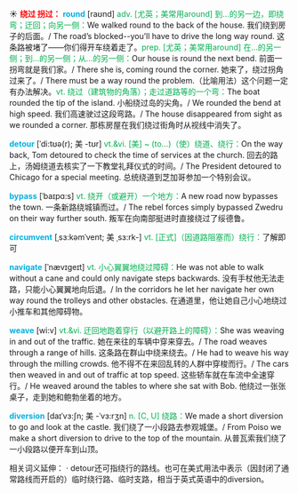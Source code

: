 ☀ <font color="red">**绕过 拐过：**</font>
<font color="sky blue">**round**</font> [raʊnd] 
<font color="#00b050">adv. [尤英；美常用around] 到…的另一边，即绕弯；迂回；向另一侧：</font>We walked round to the back of the house. 我们绕到房子的后面。/ The road’s blocked--you’ll have to drive the long way round. 这条路被堵了——你们得开车绕着走了。<font color="#00b050">prep. [尤英；美常用around] 在…的另一侧；到…的另一侧；从…的另一侧：</font>Our house is round the next bend. 前面一拐弯就是我们家。/ There she is, coming round the corner. 她来了，绕过拐角过来了。/ There must be a way round the problem.（比喻用法）这个问题一定有办法解决。<font color="#00b050">vt. 绕过（建筑物的角落）；走过道路等的一个弯：</font>The boat rounded the tip of the island. 小船绕过岛的尖角。/ We rounded the bend at high speed. 我们高速驶过这段弯路。/ The house disappeared from sight as we rounded a corner. 那栋房屋在我们绕过街角时从视线中消失了。

<font color="sky blue">**detour**</font> [ˈdi:tʊə(r); 美 -tʊr]
<font color="#00b050">vt.&vi. [美] ~ (to…)（使）绕道、绕行：</font>On the way back, Tom detoured to check the time of services at the church. 回去的路上，汤姆绕道去核实了一下教堂礼拜仪式的时间。/ The President detoured to Chicago for a special meeting. 总统绕道到芝加哥参加一个特别会议。
   
<font color="sky blue">**bypass**</font> [ˈbaɪpɑ:s]
<font color="#00b050">vt. 绕开（或避开）一个地方：</font>A new road now bypasses the town. 一条新路绕城镇而过。/ The rebel forces simply bypassed Zwedru on their way further south. 叛军在向南部挺进时直接绕过了绥德鲁。           

<font color="sky blue">**circumvent**</font> [ˌsɜ:kəmˈvent; 美 ˌsɜ:rk-]
<font color="#00b050">vt. [正式]（因道路阻塞而）绕行：</font>了解即可
                      
<font color="sky blue">**navigate**</font> [ˈnævɪgeɪt]
<font color="#00b050">vt. 小心翼翼地绕过障碍：</font>He was not able to walk without a cane and could only navigate steps backwards. 没有手杖他无法走路，只能小心翼翼地向后退。/ In the corridors he let her navigate her own way round the trolleys and other obstacles. 在通道里，他让她自己小心地绕过小推车和其他障碍物。

<font color="sky blue">**weave**</font> [wi:v]
<font color="#00b050">vt.&vi. 迂回地跑着穿行（以避开路上的障碍）：</font>She was weaving in and out of the traffic. 她在来往的车辆中穿来穿去。/ The road weaves through a range of hills. 这条路在群山中绕来绕去。/ He had to weave his way through the milling crowds. 他不得不在来回乱转的人群中穿梭而行。/ The cars then weaved in and out of traffic at top speed. 这些轿车就在车流中全速穿行。/ He weaved around the tables to where she sat with Bob. 他绕过一张张桌子，走到她和鲍勃坐着的地方。
           
<font color="sky blue">**diversion**</font> [daɪˈvɜ:ʃn; 美 -ˈvɜ:rʒn]
<font color="#00b050">n. [C, U] 绕路：</font>We made a short diversion to go and look at the castle. 我们绕了一小段路去参观城堡。/ From Poiso we make a short diversion to drive to the top of the mountain. 从普瓦索我们绕了一小段路以便开车到山顶。

相关词义延伸：
· detour还可指绕行的路线。也可在美式用法中表示（因封闭了通常路线而开启的）临时绕行路、临时支路，相当于英式英语中的diversion。